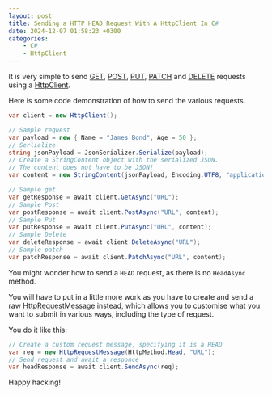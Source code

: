 ```yaml
---
layout: post
title: Sending a HTTP HEAD Request With A HttpClient In C#
date: 2024-12-07 01:58:23 +0300
categories:
    - C#
    - HttpClient
---
```


It is very simple to send [GET](https://developer.mozilla.org/en-US/docs/Web/HTTP/Methods/GET), [POST](https://developer.mozilla.org/en-US/docs/Web/HTTP/Methods/POST), [PUT](https://developer.mozilla.org/en-US/docs/Web/HTTP/Methods/PUT), [PATCH](https://developer.mozilla.org/en-US/docs/Web/HTTP/Methods/PATCH) and [DELETE](https://developer.mozilla.org/en-US/docs/Web/HTTP/Methods/DELETE) requests using a [HttpClient](https://learn.microsoft.com/en-us/dotnet/api/system.net.http.httpclient?view=net-9.0).

Here is some code demonstration of how to send the various requests.

```csharp
var client = new HttpClient();

// Sample request
var payload = new { Name = "James Bond", Age = 50 };
// Serlialize
string jsonPayload = JsonSerializer.Serialize(payload);
// Create a StringContent object with the serialized JSON.
// The content does not have to be JSON!
var content = new StringContent(jsonPayload, Encoding.UTF8, "application/json");

// Sample get
var getResponse = await client.GetAsync("URL");
// Sample Post
var postResponse = await client.PostAsync("URL", content);
// Sample Put
var putResponse = await client.PutAsync("URL", content);
// Sample Delete
var deleteResponse = await client.DeleteAsync("URL");
// Sample patch
var patchResponse = await client.PatchAsync("URL", content);
```

You might wonder how to send a `HEAD` request, as there is no `HeadAsync` method.

You will have to put in a little more work as you have to create and send a raw [HttpRequestMessage](https://learn.microsoft.com/en-us/dotnet/api/system.net.http.httprequestmessage?view=net-9.0) instead, which allows you to customise what you want to submit in various ways, including the type of request.

You do it like this:

```csharp
// Create a custom request message, specifying it is a HEAD
var req = new HttpRequestMessage(HttpMethod.Head, "URL");
// Send request and await a responce
var headResponse = await client.SendAsync(req);
```

Happy hacking!
